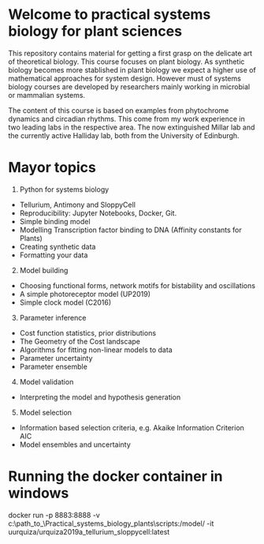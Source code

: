# Welcome to practical systems biology for plant sciences

This repository contains material for getting a first grasp on the delicate art of theoretical biology. This course focuses on plant biology. As synthetic biology becomes more stablished in plant biology we expect a higher use of mathematical approaches for system design. However must of systems biology courses are developed by researchers mainly working in microbial or mammalian systems.

The content of this course is based on examples from phytochrome dynamics and circadian rhythms. This come from my work experience in two leading labs in the respective area. The now extinguished Millar lab and the currently active Halliday lab, both from the University of Edinburgh.


Mayor topics
=============

1. Python for systems biology
  * Tellurium, Antimony and SloppyCell
  * Reproducibility: Jupyter Notebooks, Docker, Git.
  * Simple binding model
  * Modelling Transcription factor binding to DNA (Affinity constants for Plants)
  * Creating synthetic data
  * Formatting your data
2. Model building
  * Choosing functional forms, network motifs for bistability and oscillations
  * A simple photoreceptor model (UP2019)
  * Simple clock model (C2016)
3. Parameter inference
  * Cost function statistics, prior distributions
  * The Geometry of the Cost landscape
  * Algorithms for fitting non-linear models to data
  * Parameter uncertainty
  * Parameter ensemble
4. Model validation
  * Interpreting the model and hypothesis generation
5. Model selection
  * Information based selection criteria, e.g. Akaike Information Criterion AIC
  * Model ensembles and uncertainty

# Running the docker container in windows

docker run -p 8883:8888 -v c:\path_to_\Practical_systems_biology_plants\scripts\:/model/ -it uurquiza/urquiza2019a_tellurium_sloppycell:latest
